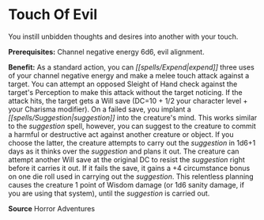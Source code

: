 ﻿---
cssclass: [feats]

---
# Touch Of Evil

You instill unbidden thoughts and desires into another with your touch.

**Prerequisites:** Channel negative energy 6d6, evil alignment.

**Benefit:** As a standard action, you can _[[spells/Expend|expend]]_ three uses of your channel negative energy and make a melee touch attack against a target. You can attempt an opposed Sleight of Hand check against the target's Perception to make this attack without the target noticing. If the attack hits, the target gets a Will save (DC=10 + 1/2 your character level + your Charisma modifier). On a failed save, you implant a _[[spells/Suggestion|suggestion]]_ into the creature's mind. This works similar to the _suggestion_ spell, however, you can suggest to the creature to commit a harmful or destructive act against another creature or object. If you choose the latter, the creature attempts to carry out the _suggestion_ in 1d6+1 days as it thinks over the _suggestion_ and plans it out. The creature can attempt another Will save at the original DC to resist the _suggestion_ right before it carries it out. If it fails the save, it gains a +4 circumstance bonus on one die roll used in carrying out the _suggestion_. This relentless planning causes the creature 1 point of Wisdom damage (or 1d6 sanity damage, if you are using that system), until the _suggestion_ is carried out.

**Source** Horror Adventures